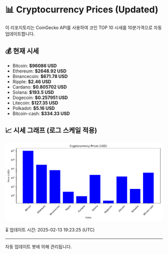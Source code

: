 
# 📊 Cryptocurrency Prices (Updated)

이 리포지토리는 CoinGecko API를 사용하여 코인 TOP 10 시세를 10분가격으로 자동 업데이트합니다.

## 💰 현재 시세
- Bitcoin: **$96086 USD**
- Ethereum: **$2648.92 USD**
- Binancecoin: **$671.78 USD**
- Ripple: **$2.46 USD**
- Cardano: **$0.805702 USD**
- Solana: **$193.5 USD**
- Dogecoin: **$0.257951 USD**
- Litecoin: **$127.35 USD**
- Polkadot: **$5.16 USD**
- Bitcoin-cash: **$334.33 USD**

## 📈 시세 그래프 (로그 스케일 적용)
![Crypto Prices](crypto_prices.png)

⏳ 업데이트 시간: 2025-02-13 19:23:25 (UTC)

---
자동 업데이트 봇에 의해 관리됩니다.
